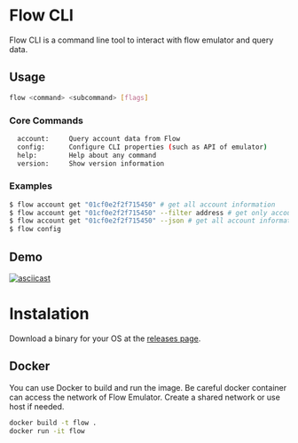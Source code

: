 # Flow CLI
Flow CLI is a command line tool to interact with flow emulator and query data.

## Usage
  ```bash
  flow <command> <subcommand> [flags]
  ```

### Core Commands
```bash
  account:     Query account data from Flow
  config:      Configure CLI properties (such as API of emulator)
  help:        Help about any command
  version:     Show version information
```

### Examples
  ```bash
  $ flow account get "01cf0e2f2f715450" # get all account information
  $ flow account get "01cf0e2f2f715450" --filter address # get only account address
  $ flow account get "01cf0e2f2f715450" --json # get all account information in JSON
  $ flow config
  ```
  
## Demo
[![asciicast](https://asciinema.org/a/badcgVvoh6BjHlOGKHqK2jgaN.svg)](https://asciinema.org/a/badcgVvoh6BjHlOGKHqK2jgaN)

# Instalation

Download a binary for your OS at the [releases page](https://github.com/sideninja/flow-cli).

## Docker
You can use Docker to build and run the image. Be careful docker container can access the network of Flow Emulator. Create a shared network or use host if needed.
```bash
docker build -t flow .
docker run -it flow
```